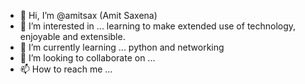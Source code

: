 - 👋 Hi, I’m @amitsax (Amit Saxena)
- 👀 I’m interested in ... learning to make extended use of technology, enjoyable and extensible.
- 🌱 I’m currently learning ... python and networking
- 💞️ I’m looking to collaborate on ...
- 📫 How to reach me ...

<!---
amitsax/amitsax is a ✨ special ✨ repository because its `README.md` (this file) appears on your GitHub profile.
You can click the Preview link to take a look at your changes.
--->
